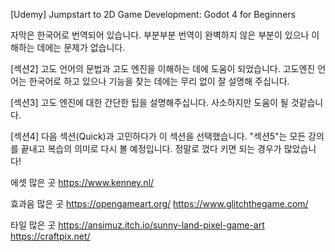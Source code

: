 [Udemy] Jumpstart to 2D Game Development: Godot 4 for Beginners

자막은 한국어로 번역되어 있습니다. 부분부분 번역이 완벽하지 않은 부분이 있으나 이해하는 데에는 문제가 없습니다. 

[섹션2] 고도 언어의 문법과 고도 엔진을 이해하는 데에 도움이 되었습니다. 고도엔진 언어는 한국어로 하고 있으나 기능을 찾는 데에는 무리 없이 잘 설명해 주십니다.

[섹션3] 고도 엔진에 대한 간단한 팁을 설명해주십니다. 사소하지만 도움이 될 것같습니다.

[섹션4] 다음 섹션(Quick)과 고민하다가 이 섹션을 선택했습니다. "섹션5"는 모든 강의를 끝내고 복습의 의미로 다시 볼 예정입니다. 정말로 껐다 키면 되는 경우가 많았습니다!






에셋 많은 곳
https://www.kenney.nl/

효과음 많은 곳
https://opengameart.org/
https://www.glitchthegame.com/

타일 많은 곳
https://ansimuz.itch.io/sunny-land-pixel-game-art
https://craftpix.net/